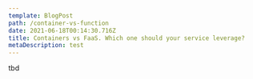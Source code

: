 ```yaml
---
template: BlogPost
path: /container-vs-function
date: 2021-06-18T00:14:30.716Z
title: Containers vs FaaS. Which one should your service leverage?
metaDescription: test
---
```

tbd
